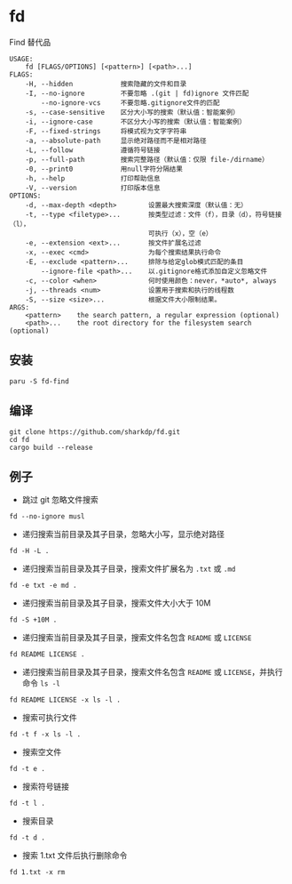 # fd
Find 替代品

```
USAGE:
    fd [FLAGS/OPTIONS] [<pattern>] [<path>...]
FLAGS:
    -H, --hidden            搜索隐藏的文件和目录
    -I, --no-ignore         不要忽略 .(git | fd)ignore 文件匹配
        --no-ignore-vcs     不要忽略.gitignore文件的匹配
    -s, --case-sensitive    区分大小写的搜索（默认值：智能案例）
    -i, --ignore-case       不区分大小写的搜索（默认值：智能案例）
    -F, --fixed-strings     将模式视为文字字符串
    -a, --absolute-path     显示绝对路径而不是相对路径
    -L, --follow            遵循符号链接
    -p, --full-path         搜索完整路径（默认值：仅限 file-/dirname）
    -0, --print0            用null字符分隔结果
    -h, --help              打印帮助信息
    -V, --version           打印版本信息
OPTIONS:
    -d, --max-depth <depth>        设置最大搜索深度（默认值：无）
    -t, --type <filetype>...       按类型过滤：文件（f），目录（d），符号链接（l），
                                   可执行（x），空（e）
    -e, --extension <ext>...       按文件扩展名过滤
    -x, --exec <cmd>               为每个搜索结果执行命令
    -E, --exclude <pattern>...     排除与给定glob模式匹配的条目
        --ignore-file <path>...    以.gitignore格式添加自定义忽略文件
    -c, --color <when>             何时使用颜色：never，*auto*, always
    -j, --threads <num>            设置用于搜索和执行的线程数
    -S, --size <size>...           根据文件大小限制结果。
ARGS:
    <pattern>    the search pattern, a regular expression (optional)
    <path>...    the root directory for the filesystem search (optional)
```

## 安装
```shell
paru -S fd-find
```

## 编译
```shell
git clone https://github.com/sharkdp/fd.git
cd fd
cargo build --release
```

## 例子
- 跳过 git 忽略文件搜索
```shell
fd --no-ignore musl
```

- 递归搜索当前目录及其子目录，忽略大小写，显示绝对路径
```shell
fd -H -L .
```
- 递归搜索当前目录及其子目录，搜索文件扩展名为 `.txt` 或 `.md`
```shell
fd -e txt -e md .
```

- 递归搜索当前目录及其子目录，搜索文件大小大于 10M
```shell
fd -S +10M .
```

- 递归搜索当前目录及其子目录，搜索文件名包含 `README` 或 `LICENSE`
```shell
fd README LICENSE .
```

- 递归搜索当前目录及其子目录，搜索文件名包含 `README` 或 `LICENSE`，并执行命令 `ls -l`
```shell
fd README LICENSE -x ls -l .
```

- 搜索可执行文件
```shell
fd -t f -x ls -l .
```

- 搜索空文件
```shell
fd -t e .
```

- 搜索符号链接
```shell
fd -t l .
```

- 搜索目录
```shell
fd -t d .
```

- 搜索 1.txt 文件后执行删除命令
```shell
fd 1.txt -x rm
```
